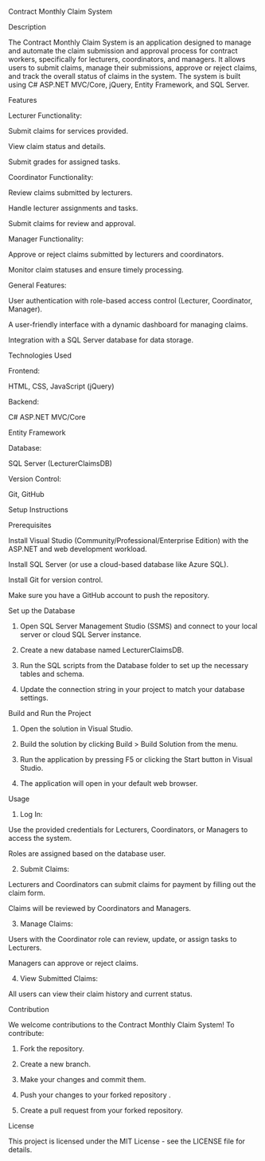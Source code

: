 Contract Monthly Claim System

Description

The Contract Monthly Claim System is an application designed to manage and automate the claim submission and approval process for contract workers, specifically for lecturers, coordinators, and managers. It allows users to submit claims, manage their submissions, approve or reject claims, and track the overall status of claims in the system. The system is built using C# ASP.NET MVC/Core, jQuery, Entity Framework, and SQL Server.

Features

Lecturer Functionality:

Submit claims for services provided.

View claim status and details.

Submit grades for assigned tasks.


Coordinator Functionality:

Review claims submitted by lecturers.

Handle lecturer assignments and tasks.

Submit claims for review and approval.


Manager Functionality:

Approve or reject claims submitted by lecturers and coordinators.

Monitor claim statuses and ensure timely processing.


General Features:

User authentication with role-based access control (Lecturer, Coordinator, Manager).

A user-friendly interface with a dynamic dashboard for managing claims.

Integration with a SQL Server database for data storage.



Technologies Used

Frontend:

HTML, CSS, JavaScript (jQuery)


Backend:

C# ASP.NET MVC/Core

Entity Framework


Database:

SQL Server (LecturerClaimsDB)


Version Control:

Git, GitHub



Setup Instructions

Prerequisites

Install Visual Studio (Community/Professional/Enterprise Edition) with the ASP.NET and web development workload.

Install SQL Server (or use a cloud-based database like Azure SQL).

Install Git for version control.

Make sure you have a GitHub account to push the repository.


Set up the Database

1. Open SQL Server Management Studio (SSMS) and connect to your local server or cloud SQL Server instance.


2. Create a new database named LecturerClaimsDB.


3. Run the SQL scripts from the Database folder to set up the necessary tables and schema.


4. Update the connection string in your project to match your database settings.



Build and Run the Project

1. Open the solution in Visual Studio.


2. Build the solution by clicking Build > Build Solution from the menu.


3. Run the application by pressing F5 or clicking the Start button in Visual Studio.


4. The application will open in your default web browser.


Usage

1. Log In:

Use the provided credentials for Lecturers, Coordinators, or Managers to access the system.

Roles are assigned based on the database user.



2. Submit Claims:

Lecturers and Coordinators can submit claims for payment by filling out the claim form.

Claims will be reviewed by Coordinators and Managers.



3. Manage Claims:

Users with the Coordinator role can review, update, or assign tasks to Lecturers.

Managers can approve or reject claims.



4. View Submitted Claims:

All users can view their claim history and current status.




Contribution

We welcome contributions to the Contract Monthly Claim System! To contribute:

1. Fork the repository.


2. Create a new branch.


3. Make your changes and commit them.

4. Push your changes to your forked repository .


5. Create a pull request from your forked repository.



License

This project is licensed under the MIT License - see the LICENSE file for details.



